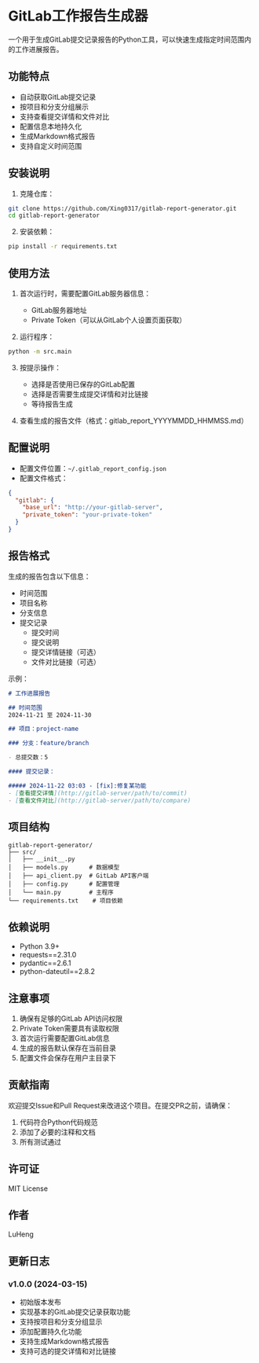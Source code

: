 # GitLab工作报告生成器

一个用于生成GitLab提交记录报告的Python工具，可以快速生成指定时间范围内的工作进展报告。

## 功能特点

- 自动获取GitLab提交记录
- 按项目和分支分组展示
- 支持查看提交详情和文件对比
- 配置信息本地持久化
- 生成Markdown格式报告
- 支持自定义时间范围

## 安装说明

1. 克隆仓库：
```bash
git clone https://github.com/Xing0317/gitlab-report-generator.git
cd gitlab-report-generator
```

2. 安装依赖：
```bash
pip install -r requirements.txt
```

## 使用方法

1. 首次运行时，需要配置GitLab服务器信息：
   - GitLab服务器地址
   - Private Token（可以从GitLab个人设置页面获取）

2. 运行程序：
```bash
python -m src.main
```

3. 按提示操作：
   - 选择是否使用已保存的GitLab配置
   - 选择是否需要生成提交详情和对比链接
   - 等待报告生成

4. 查看生成的报告文件（格式：gitlab_report_YYYYMMDD_HHMMSS.md）

## 配置说明

- 配置文件位置：`~/.gitlab_report_config.json`
- 配置文件格式：
```json
{
  "gitlab": {
    "base_url": "http://your-gitlab-server",
    "private_token": "your-private-token"
  }
}
```

## 报告格式

生成的报告包含以下信息：
- 时间范围
- 项目名称
- 分支信息
- 提交记录
  - 提交时间
  - 提交说明
  - 提交详情链接（可选）
  - 文件对比链接（可选）

示例：
```markdown
# 工作进展报告

## 时间范围
2024-11-21 至 2024-11-30

## 项目：project-name

### 分支：feature/branch

- 总提交数：5

#### 提交记录：

##### 2024-11-22 03:03 - [fix]:修复某功能
- [查看提交详情](http://gitlab-server/path/to/commit)
- [查看文件对比](http://gitlab-server/path/to/compare)
```

## 项目结构

```
gitlab-report-generator/
├── src/
│   ├── __init__.py
│   ├── models.py      # 数据模型
│   ├── api_client.py  # GitLab API客户端
│   ├── config.py      # 配置管理
│   └── main.py        # 主程序
└── requirements.txt    # 项目依赖
```

## 依赖说明

- Python 3.9+
- requests==2.31.0
- pydantic==2.6.1
- python-dateutil==2.8.2

## 注意事项

1. 确保有足够的GitLab API访问权限
2. Private Token需要具有读取权限
3. 首次运行需要配置GitLab信息
4. 生成的报告默认保存在当前目录
5. 配置文件会保存在用户主目录下

## 贡献指南

欢迎提交Issue和Pull Request来改进这个项目。在提交PR之前，请确保：
1. 代码符合Python代码规范
2. 添加了必要的注释和文档
3. 所有测试通过

## 许可证

MIT License

## 作者

LuHeng

## 更新日志

### v1.0.0 (2024-03-15)
- 初始版本发布
- 实现基本的GitLab提交记录获取功能
- 支持按项目和分支分组显示
- 添加配置持久化功能
- 支持生成Markdown格式报告
- 支持可选的提交详情和对比链接